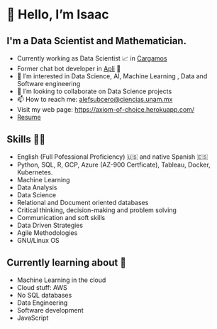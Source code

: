 # 👋 Hello, I’m Isaac
## I'm a Data Scientist and Mathematician.
- Currently working as Data Scientist 📈 in [Cargamos](https://www.linkedin.com/company/cargamosmx/)
- Former chat bot developer in [Apli](https://www.apli.jobs/) 🤖
- 👀 I’m interested in Data Science, AI, Machine Learning , Data and Software engineering 
- 💞️ I’m looking to collaborate on Data Science projects
- 📫 How to reach me: alefsubcero@ciencias.unam.mx
- Visit my web page: https://axiom-of-choice.herokuapp.com/
- [Resume](https://www.canva.com/design/DAEunVRudO0/AXV2i1hFsD5OEgOE3YWW4Q/view?utm_content=DAEunVRudO0&utm_campaign=designshare&utm_medium=link2&utm_source=sharebutton)

## Skills 👨‍💻
* English (Full Pofessional Proficiency)  🇺🇸 and native Spanish 🇪🇸
* Python, SQL, R, GCP, Azure (AZ-900 Certficate), Tableau, Docker, Kubernetes.
* Machine Learning
* Data Analysis
* Data Science
* Relational and Document oriented databases
* Critical thinking, decision-making and problem solving 
* Communication and soft skills
* Data Driven Strategies
* Agile Methodologies
* GNU/Linux OS

## Currently learning about 🌱
- Machine Learning in the cloud
- Cloud stuff: AWS
- No SQL databases
- Data Engineering
- Software development
- JavaScript
<!---
axiom-of-choice/axiom-of-choice is a ✨ special ✨ repository because its `README.md` (this file) appears on your GitHub profile.
You can click the Preview link to take a look at your changes.
--->
